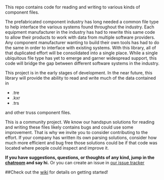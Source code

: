 This repo contains code for reading and writing to various kinds of component files.

The prefabricated component industry has long needed a common file type to help interface the various systems found throughout the industry. Each equipment manufacturer in the industry has had to rewrite this same code to allow their products to work with data from multiple software providers. Any component manufacturer wanting to build their own tools has had to do the same in order to interface with existing systems. With this library, all of that duplicated effort will be consolidated into a single place. While a single ubiquitous file type has yet to emerge and garner widespread support, this code will bridge the gap between different software systems in the industry.

This project is in the early stages of development. In the near future, this library will provide the ability to read and write much of the data contained in 

* .tre
* .kxr
* .trs

and other truss component files. 

This is a community project. We know our handspun solutions for reading and writing these files likely contains bugs and could use some improvement. That is why we invite you to consider contributing to the effort. If your company has written its own parsing solutions, consider how much more efficient and bug free those solutions could be if that code was located where people could inspect and improve it. 


**If you have suggestions, questions, or thoughts of any kind, jump in the [chatroom](https://tlk.io/truss-free) and say hi.** Or you can create an issue in [our issue tracker](https://bitbucket.org/buildfreely/truss-free/issues?status=new&status=open)

##Check out the [wiki](https://bitbucket.org/buildfreely/truss-free/wiki/Home) for details on getting started!